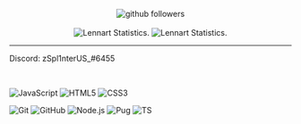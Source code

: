 <p align="center">
    <img src="https://img.shields.io/github/followers/zSpl1nterUS?label=Follow&style=social" alt="github followers" /><br>
    <br>
    <img src="https://github-readme-stats.vercel.app/api?username=Zafriel&show_icons=true&custom_title=zSpl1nterUS_%20Github%20Stats&theme=gotham" alt="Lennart Statistics." />
    <img src="https://github-readme-stats.vercel.app/api/top-langs/?username=zSpl1nterUS&layout=compact&theme=gotham" alt="Lennart Statistics." />

</p>
<hr>

Discord: zSpl1nterUS_#6455

<br>

![JavaScript](https://img.shields.io/badge/-JavaScript-000000?style=for-the-badge&logo=javascript)
![HTML5](https://img.shields.io/badge/-HTML5-000000?style=for-the-badge&logo=HTML5)
![CSS3](https://img.shields.io/badge/-CSS3-000000?style=for-the-badge&logo=CSS3&logoColor=3799d6)

![Git](https://img.shields.io/badge/-Git-000000?style=for-the-badge&logo=git&logoColor=F05032)
![GitHub](https://img.shields.io/badge/-GitHub-000000?style=for-the-badge&logo=github&logoColor=fff)
![Node.js](https://img.shields.io/badge/-Node.js-000000?style=for-the-badge&logo=node.js&logoColor=339933)
![Pug](https://img.shields.io/badge/-Pug-000000?style=for-the-badge&logo=pug&logoColor=f74b00)
![TS](https://img.shields.io/badge/-ts-000000?style=for-the-badge&logo=typescript&logoColor=00acd7)

